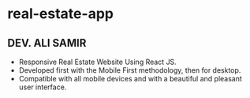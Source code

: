 # real-estate-app

## DEV. ALI SAMIR

- Responsive Real Estate Website Using React JS.
- Developed first with the Mobile First methodology, then for desktop.
- Compatible with all mobile devices and with a beautiful and pleasant user interface.
